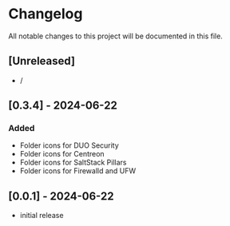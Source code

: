 # Changelog

All notable changes to this project will be documented in this file.

## [Unreleased]

- /

## [0.3.4] - 2024-06-22

### Added
- Folder icons for DUO Security
- Folder icons for Centreon
- Folder icons for SaltStack Pillars
- Folder icons for Firewalld and UFW

## [0.0.1] - 2024-06-22

- initial release